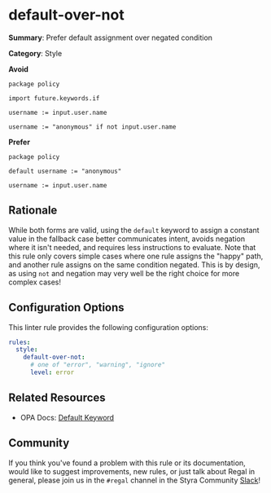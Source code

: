 # default-over-not

**Summary**: Prefer default assignment over negated condition

**Category**: Style

**Avoid**
```rego
package policy

import future.keywords.if

username := input.user.name

username := "anonymous" if not input.user.name
```

**Prefer**
```rego
package policy

default username := "anonymous"

username := input.user.name
```

## Rationale

While both forms are valid, using the `default` keyword to assign a constant value in the fallback case better
communicates intent, avoids negation where it isn't needed, and requires less instructions to evaluate. Note that this
rule only covers simple cases where one rule assigns the "happy" path, and another rule assigns on the same condition
negated. This is by design, as using `not` and negation may very well be the right choice for more complex cases!

## Configuration Options

This linter rule provides the following configuration options:

```yaml
rules:
  style:
    default-over-not:
      # one of "error", "warning", "ignore"
      level: error
```

## Related Resources

- OPA Docs: [Default Keyword](https://www.openpolicyagent.org/docs/latest/policy-language/#default-keyword)

## Community

If you think you've found a problem with this rule or its documentation, would like to suggest improvements, new rules,
or just talk about Regal in general, please join us in the `#regal` channel in the Styra Community
[Slack](https://communityinviter.com/apps/styracommunity/signup)!
